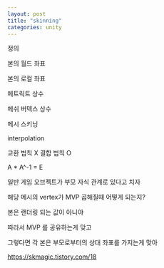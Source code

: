 ```yaml
---
layout: post
title: "skinning"
categories: unity
---
```


정의

본의 월드 좌표

본의 로컬 좌표

메트릭트 상수

메쉬 버텍스 상수

메시 스키닝

interpolation


교환 법칙 X
결합 법칙 O

A * A^-1 = E 


일반 게임 오브젝트가 부모 자식 관계로 있다고 치자

해당 메시의 vertex가 MVP 곱해질때 어떻게 되는지?

본은 랜더링 되는 값이 아니야

따라서 MVP 를 공유하는게 맞고

그렇다면 각 본은 부모로부터의 상대 좌표를 가지는게 맞아 


https://skmagic.tistory.com/18